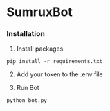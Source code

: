 # SumruxBot

### Installation

1. Install packages
```
pip install -r requirements.txt
```

2. Add your token to the .env file

3. Run Bot
```
python bot.py
```